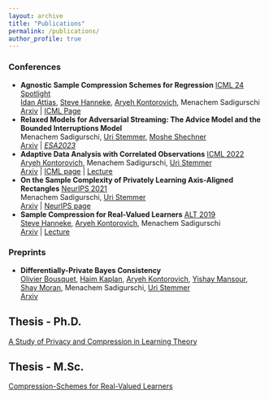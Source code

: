 ```yaml
---
layout: archive
title: "Publications"
permalink: /publications/
author_profile: true
---
```


### Conferences

- **Agnostic Sample Compression Schemes for Regression** [ICML 24 Spotlight](https://icml.cc/Conferences/2024)   
  [Idan Attias](https://www.idanattias.com/), [Steve Hanneke](http://www.stevehanneke.com/), [Aryeh Kontorovich](https://www.cs.bgu.ac.il/~karyeh/), Menachem Sadigurschi   
  [Arxiv](https://arxiv.org/abs/1810.01864) | [ICML Page](https://proceedings.mlr.press/v235/attias24b.html)  
- **Relaxed Models for Adversarial Streaming: The Advice Model and the Bounded Interruptions Model**   
  Menachem Sadigurschi, [Uri Stemmer](https://www.uri.co.il/), [Moshe Shechner](https://www.shechner.com/)   
  [Arxiv](https://arxiv.org/abs/2301.09203) | *[ESA2023](https://algo-conference.org/2023/esa/)*   
- **Adaptive Data Analysis with Correlated Observations** [ICML 2022](https://icml.cc/)  
  [Aryeh Kontorovich](https://www.cs.bgu.ac.il/~karyeh/), Menachem Sadigurschi, [Uri Stemmer](https://www.uri.co.il/)    
  [Arxiv](https://arxiv.org/abs/2201.08704) | [ICML page](https://icml.cc/virtual/2022/spotlight/16034) | [Lecture](https://www.youtube.com/watch?v=10OUHwYU8cQ)  
- **On the Sample Complexity of Privately Learning Axis-Aligned Rectangles** [NeurIPS 2021](https://nips.cc/)  
  Menachem Sadigurschi, [Uri Stemmer](https://www.uri.co.il/)  
  [Arxiv](https://arxiv.org/abs/2107.11526)  | [NeurIPS page](https://neurips.cc/virtual/2021/poster/27837)
- **Sample Compression for Real-Valued Learners** [ALT 2019](http://alt2019.algorithmiclearningtheory.org/)  
  [Steve Hanneke](http://www.stevehanneke.com/), [Aryeh Kontorovich](https://www.cs.bgu.ac.il/~karyeh/), Menachem Sadigurschi  
  [Arxiv](https://arxiv.org/abs/1805.08254) | [Lecture](https://www.youtube.com/watch?v=ueEvY4Ws0l4)  

### Preprints

- **Differentially-Private Bayes Consistency**  
  [Olivier Bousquet](https://research.google/people/OlivierBousquet/), [Haim Kaplan](https://www.cs.tau.ac.il/~haimk/), [Aryeh Kontorovich](https://www.cs.bgu.ac.il/~karyeh/), [Yishay Mansour](https://www.tau.ac.il/~mansour/), [Shay Moran](https://www.cs.technion.ac.il/~shaymrn/), Menachem Sadigurschi, [Uri Stemmer](https://www.uri.co.il/)    
  [Arxiv](https://arxiv.org/abs/2212.04216)  

## Thesis - Ph.D.

[A Study of Privacy and Compression in Learning Theory](/files/phd_meni.pdf)

## Thesis - M.Sc.

[Compression-Schemes for Real-Valued Learners](/files/0main.pdf)  

